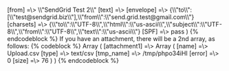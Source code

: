 <div class="WordSection1">
<o:p> </o:p>

</div>
[from] =\> \\"SendGrid Test 2\\" <send.grid.test@gmail.com> [text] =\>
[envelope] =\>
{\\"to\\":[\\"test@sendgrid.biz\\"],\\"from\\":\\"send.grid.test@gmail.com\\"}
[charsets] =\>
{\\"to\\":\\"UTF-8\\",\\"html\\":\\"us-ascii\\",\\"subject\\":\\"UTF-8\\",\\"from\\":\\"UTF-8\\",\\"text\\":\\"us-ascii\\"}
[SPF] =\> pass ) {% endcodeblock %} If you have an attachment, there
will be a 2nd array, as follows: {% codeblock %}
Array ( [attachment1]
=\> Array ( [name] =\> Upload.csv [type] =\> text/csv [tmp_name] =\>
/tmp/phpo34iHI [error] =\> 0 [size] =\> 76 ) )
{% endcodeblock %}
